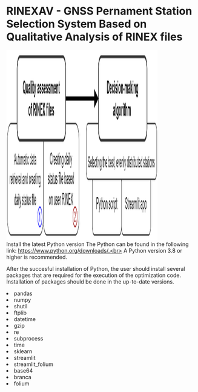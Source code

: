 # RINEXAV - GNSS Pernament Station Selection System Based on Qualitative Analysis of RINEX files
<img src="main_scheme.png" alt="main_scheme" width="400" height="500"><br>
Install the latest Python version
The Python can be found in the following link: https://www.python.org/downloads/.<br>
A Python version 3.8 or higher is recommended.

After the succesful installation of Python, the user should install several packages that are required for the execution of the optimization code.<br>
Installation of packages should be done in the up-to-date versions.
<li>pandas</li>
<li>numpy</li>
<li>shutil</li>
<li>ftplib</li>
<li>datetime</li>
<li>gzip</li>
<li>re</li>
<li>subprocess</li>
<li>time</li>
<li>sklearn</li>
<li>streamlit</li>
<li>streamlit_folium</li>
<li>base64</li>
<li>branca</li>
<li>folium</li>
